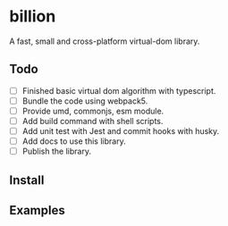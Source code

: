 # billion
A fast, small and cross-platform virtual-dom library.

## Todo

- [ ] Finished basic virtual dom algorithm with typescript.
- [ ] Bundle the code using webpack5.
- [ ] Provide umd, commonjs, esm module.
- [ ] Add build command with shell scripts.
- [ ] Add unit test with Jest and commit hooks with husky.
- [ ] Add docs to use this library.
- [ ] Publish the library.

## Install

## Examples